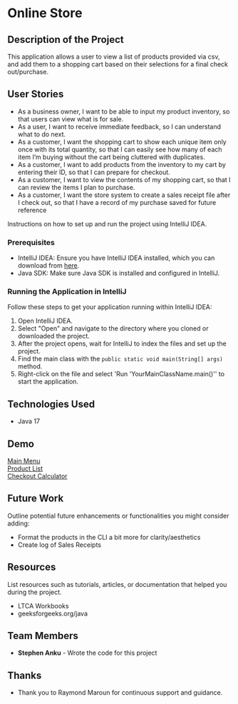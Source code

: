 # Online Store

## Description of the Project

This application allows a user to view a list of products provided via csv, and add them to a shopping cart based on their selections for a final check out/purchase.

## User Stories
- As a business owner, I want to be able to input my product inventory, so that users can view what is for sale.
- As a user, I want to receive immediate feedback, so I can understand what to do next.
- As a customer, I want the shopping cart to show each unique item only once with its total quantity, so that I can easily see how many of each item I’m buying without the cart being cluttered with duplicates.
- As a customer, I want to add products from the inventory to my cart by entering their ID, so that I can prepare for checkout.
- As a customer, I want to view the contents of my shopping cart, so that I can review the items I plan to purchase.
- As a customer, I want the store system to create a sales receipt file after I check out, so that I have a record of my purchase saved for future reference

Instructions on how to set up and run the project using IntelliJ IDEA.

### Prerequisites

- IntelliJ IDEA: Ensure you have IntelliJ IDEA installed, which you can download from [here](https://www.jetbrains.com/idea/download/).
- Java SDK: Make sure Java SDK is installed and configured in IntelliJ.

### Running the Application in IntelliJ

Follow these steps to get your application running within IntelliJ IDEA:

1. Open IntelliJ IDEA.
2. Select "Open" and navigate to the directory where you cloned or downloaded the project.
3. After the project opens, wait for IntelliJ to index the files and set up the project.
4. Find the main class with the `public static void main(String[] args)` method.
5. Right-click on the file and select 'Run 'YourMainClassName.main()'' to start the application.

## Technologies Used

- Java 17

## Demo

[Main Menu](https://github.com/Sanku-1/online-store/blob/79abe8aa60992fce33895df90182a8b53ea55246/src/main/resources/Screenshot%202025-10-23%20at%208.40.41%E2%80%AFAM.png) \
[Product List](https://github.com/Sanku-1/online-store/blob/79abe8aa60992fce33895df90182a8b53ea55246/src/main/resources/Screenshot%202025-10-23%20at%208.41.02%E2%80%AFAM.png) \
[Checkout Calculator](https://github.com/Sanku-1/online-store/blob/79abe8aa60992fce33895df90182a8b53ea55246/src/main/resources/Screenshot%202025-10-23%20at%208.43.24%E2%80%AFAM.png)

## Future Work

Outline potential future enhancements or functionalities you might consider adding:

- Format the products in the CLI a bit more for clarity/aesthetics
- Create log of Sales Receipts

## Resources

List resources such as tutorials, articles, or documentation that helped you during the project.

- LTCA Workbooks
- geeksforgeeks.org/java

## Team Members

- **Stephen Anku** - Wrote the code for this project

## Thanks

- Thank you to Raymond Maroun for continuous support and guidance.



